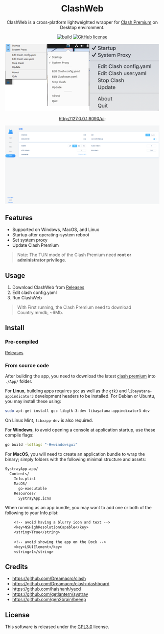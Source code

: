 <div align="center">

# ClashWeb

ClashWeb is a cross-platform lightweighted wrapper for [Clash Premium](https://github.com/Dreamacro/clash/releases/tag/premium) on Desktop environment.

[![build](https://img.shields.io/github/workflow/status/ctaoist/clashweb/Release)](https://github.com/ctaoist/clashweb/actions) [![GitHub license](https://img.shields.io/github/license/ctaoist/clashweb.svg)](https://github.com/ctaoist/clashweb/blob/master/LICENSE)

![](screenshots/preview.png)

http://127.0.0.1:9090/ui:

![](screenshots/local9090.png)

</div>

## Features

- Supported on Windows, MacOS, and Linux
- Startup after operating-system reboot
- Set system proxy
- Update Clash Premium

>Note: The TUN mode of the Clash Premium need **root or administrator privilege**.

## Usage

1. Download ClashWeb from [Releases](https://github.com/ctaoist/clashweb/releases)
2. Edit clash config.yaml
3. Run ClashWeb

>With First running, the Clash Premium need to download Country.mmdb, ~6Mb.

## Install

### Pre-compiled

[Releases](https://github.com/ctaoist/clashweb/releases)

### From source code

After building the app, you need to download the latest [clash premium](https://release.dreamacro.workers.dev/latest/) into `./App/` folder.

For **Linux**, building apps requires `gcc` as well as the `gtk3` and `libayatana-appindicator3` development headers to be installed. For Debian or Ubuntu, you may install these using:

```sh
sudo apt-get install gcc libgtk-3-dev libayatana-appindicator3-dev
```

On Linux Mint, `libxapp-dev` is also required.

For **Windows**, to avoid opening a console at application startup, use these compile flags:

```sh
go build -ldflags "-H=windowsgui"
```

For **MacOS**, you will need to create an application bundle to wrap the binary; simply folders with the following minimal structure and assets:

```
SystrayApp.app/
  Contents/
    Info.plist
    MacOS/
      go-executable
    Resources/
      SystrayApp.icns
```

When running as an app bundle, you may want to add one or both of the following to your Info.plist:

```
    <!-- avoid having a blurry icon and text -->
	<key>NSHighResolutionCapable</key>
	<string>True</string>

	<!-- avoid showing the app on the Dock -->
	<key>LSUIElement</key>
	<string>1</string>
```

## Credits

- https://github.com/Dreamacro/clash
- https://github.com/Dreamacro/clash-dashboard
- https://github.com/haishanh/yacd
- https://github.com/getlantern/systray
- https://github.com/gen2brain/beeep


## License

This software is released under the [GPL3.0](https://github.com/ctaoist/clashweb/blob/master/LICENSE) license.
